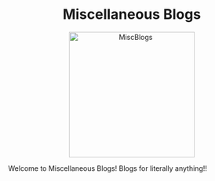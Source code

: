 <h1 align="center">
  Miscellaneous Blogs
</h1>
<p align="center">
  <a href="https://le-raunack.github.io/MiscellaneousBlogs">
    <img alt="MiscBlogs" src="https://le-raunack.github.io/MiscellaneousBlogs/static/index-page-cover-2c459da032db6030d4dd1efb369e5606.png" width="256px" height="256px"/>
  </a>
</p>

Welcome to Miscellaneous Blogs! Blogs for literally anything!! 


<!-- ## 💫 Deploy

[![Deploy to Netlify](https://www.netlify.com/img/deploy/button.svg)](https://app.netlify.com/start/deploy?repository=https://github.com/gatsbyjs/gatsby-starter-default)

[![Deploy with Vercel](https://vercel.com/button)](https://vercel.com/import/project?template=https://github.com/gatsbyjs/gatsby-starter-default)
 -->

